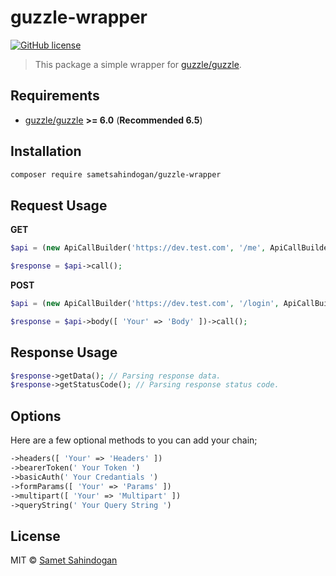 # guzzle-wrapper

[![GitHub license](https://img.shields.io/badge/license-MIT-brightgreen.svg?style=flat-square)](https://raw.githubusercontent.com/kevoj/redis-jwt/master/LICENSE)

> This package a simple wrapper for [guzzle/guzzle](https://github.com/guzzle/guzzle).

## Requirements

- [guzzle/guzzle](https://github.com/guzzle/guzzle) **>= 6.0** (**Recommended 6.5**)

## Installation

```bash
composer require sametsahindogan/guzzle-wrapper
```

## Request Usage
**GET**

```php
$api = (new ApiCallBuilder('https://dev.test.com', '/me', ApiCallBuilder::HTTP_GET));

$response = $api->call();
```

**POST**
```php
$api = (new ApiCallBuilder('https://dev.test.com', '/login', ApiCallBuilder::HTTP_POST));

$response = $api->body([ 'Your' => 'Body' ])->call();
```

## Response Usage
```php
$response->getData(); // Parsing response data.
$response->getStatusCode(); // Parsing response status code.
```
## Options

Here are a few optional methods to you can add your chain;
```php
->headers([ 'Your' => 'Headers' ])
->bearerToken(' Your Token ')
->basicAuth(' Your Credantials ')
->formParams([ 'Your' => 'Params' ])
->multipart([ 'Your' => 'Multipart' ])
->queryString(' Your Query String ')
```


## License
MIT © [Samet Sahindogan](https://github.com/sametsahindogan/laravel-jwtredis/blob/master/LICENSE)
